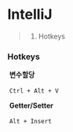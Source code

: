 # IntelliJ

> 1. Hotkeys



### Hotkeys

​	**변수할당**

​		``` Ctrl + Alt + V ```

​	**Getter/Setter**

​		```Alt + Insert ```



